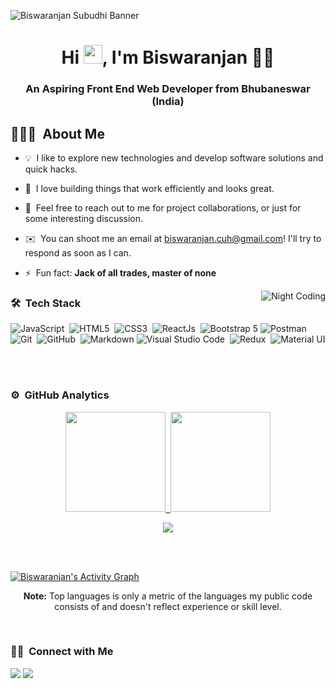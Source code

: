 ![Biswaranjan Subudhi Banner](https://raw.githubusercontent.com/icyflame21/icyflame21/master/assets/banner.png)

<h1 align="center">Hi <img src="https://raw.githubusercontent.com/MartinHeinz/MartinHeinz/master/wave.gif" width="30px">, I'm Biswaranjan 👨‍💻</h1>
<h3 align="center">An Aspiring Front End Web Developer from Bhubaneswar (India)</h3>

## 👨🏻‍💻 &nbsp;**About Me**

- 💡 &nbsp;I like to explore new technologies and develop software solutions and quick hacks.<br/>

- 🌱 &nbsp;I love building things that work efficiently and looks great.<br/>

- 💬 &nbsp;Feel free to reach out to me for project collaborations, or just for some interesting discussion.<br/>

- ✉️ &nbsp;You can shoot me an email at biswaranjan.cuh@gmail.com! I'll try to respond as soon as I can.<br/>

- ⚡ &nbsp;Fun fact: **Jack of all trades, master of none**


<img alt="Night Coding" src="https://raw.githubusercontent.com/icyflame21/icyflame21/master/assets/Night-Coding.gif" align="right"/>

### 🛠 &nbsp;Tech Stack

<p align="center">

![JavaScript](https://img.shields.io/badge/-JavaScript-05122A?style=flat&logo=javascript)&nbsp;
![HTML5](https://img.shields.io/badge/-HTML-05122A?style=flat&logo=HTML5)&nbsp;
![CSS3](https://img.shields.io/badge/-CSS-05122A?style=flat&logo=CSS3&logoColor=1572B6)&nbsp;
![ReactJs](https://img.shields.io/badge/-ReactJs-05122A?style=flat&logo=react)&nbsp;
![Bootstrap 5](https://img.shields.io/badge/-Bootstrap5-05122A?style=flat&logo=bootstrap&logoColor=563D7C)
![Postman](https://img.shields.io/badge/-Postman-05122A?style=flat&logo=postman&logoColor=FF7F50)&nbsp;
![Git](https://img.shields.io/badge/-Git-05122A?style=flat&logo=git)&nbsp;
![GitHub](https://img.shields.io/badge/-GitHub-05122A?style=flat&logo=github)&nbsp;
![Markdown](https://img.shields.io/badge/-Markdown-05122A?style=flat&logo=markdown)
![Visual Studio Code](https://img.shields.io/badge/-Visual%20Studio%20Code-05122A?style=flat&logo=visual-studio-code&logoColor=007ACC)&nbsp;
![Redux](https://img.shields.io/badge/-Redux-05122A?style=flat&logo=redux&logoColor=764abc)&nbsp;
![Material UI](https://img.shields.io/badge/-MUI-05122A?style=flat&logo=materialui)&nbsp;

</p> 

<br/>

### ⚙️ &nbsp;GitHub Analytics
<p align="center">

<a href="https://github.com/icyflame21">
  <img height="160em" src="https://github-readme-stats-eight-theta.vercel.app/api?username=icyflame21&show_icons=true&theme=algolia&include_all_commits=false&count_private=true&locale=en"/>&nbsp;  <img height="160em" src="https://github-readme-stats-eight-theta.vercel.app/api/top-langs/?username=icyflame21&layout=compact&langs_count=8&theme=algolia"/>
</a>
    <br/>
    <p align="center">
    <a href="https://github.com/icyflame21/github-readme-streak-stats">
        <img src="https://github-readme-streak-stats.herokuapp.com?user=icyflame21&hide_border=true&date_format=M%20j%5B%2C%20Y%5D&fire=DD2727&background=2B3142&currStreakLabel=D5DDDB&ring=4ADD33&border=DDD95D6F&stroke=DDD5A3&currStreakNum=5361DD&sideNums=4ED4DD&sideLabels=DD71CF&dates=D5DDDB"/>
    </a>
</p>
<br/>
<br/>

<a href="https://github.com/icyflame21/github-readme-activity-graph"><img alt="Biswaranjan's Activity Graph" src="https://activity-graph.herokuapp.com/graph?username=icyflame21&bg_color=0D1117&color=5BCDEC&line=5BCDEC&point=FFFFFF&hide_border=true" /></a>
<br/>
<p align="center"><b>Note:</b> Top languages is only a metric of the languages my public code consists of and doesn't reflect experience or skill level.
</p>
<br/>

### 🤝🏻 &nbsp;Connect with Me

<p style="marginLeft:30px">
<a href="https://www.linkedin.com/in/biswaranjan-subudhi-508158179/"><img src="https://img.shields.io/badge/-Biswaranjan%20-0077B5?style=flat&logo=Linkedin&logoColor=white"/></a>
<a href="mailto:biswaranjan.cuh@gmail.com"><img src="https://img.shields.io/badge/-biswaranjan.cuh-D14836?style=flat&logo=Gmail&logoColor=white"/></a>
</p>
